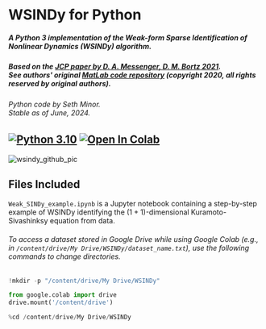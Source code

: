 # WSINDy for Python
##### A Python 3 implementation of the Weak-form Sparse Identification of Nonlinear Dynamics (WSINDy) algorithm.
##### Based on the [JCP paper by **D. A. Messenger**, **D. M. Bortz** 2021](https://www.sciencedirect.com/science/article/pii/S0021999121004204). <br> See authors' original [MatLab code repository](https://github.com/MathBioCU/WSINDy_PDE) (copyright 2020, all rights reserved by original authors).
###### Python code by Seth Minor. <br> Stable as of June, 2024.
[![Python 3.10](https://img.shields.io/badge/python-3.10-blue.svg)](https://www.python.org/downloads/release/python-310/)
[![Open In Colab](https://colab.research.google.com/assets/colab-badge.svg)](https://colab.research.google.com/github/SethMinor/WSINDy-for-Python/blob/main/Weak_SINDy_example.ipynb)
---
![wsindy_github_pic](https://github.com/SethMinor/WSINDy-for-Python/assets/97004318/8e567430-7368-420c-bf94-6eee224f7dc5)
## Files Included
`Weak_SINDy_example.ipynb` is a Jupyter notebook containing a step-by-step example of WSINDy identifying the $(1+1)$-dimensional Kuramoto-Sivashinksy equation from data.

###### To access a dataset stored in Google Drive while using Google Colab (e.g., in `/content/drive/My Drive/WSINDy/dataset_name.txt`), use the following commands to change directories.
```python
!mkdir -p "/content/drive/My Drive/WSINDy"

from google.colab import drive
drive.mount('/content/drive')

%cd /content/drive/My Drive/WSINDy
```
